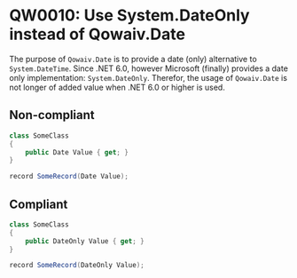# QW0010: Use System.DateOnly instead of Qowaiv.Date

The purpose of `Qowaiv.Date` is to provide a date (only) alternative to
`System.DateTime`. Since .NET 6.0, however Microsoft (finally) provides a date
only implementation: `System.DateOnly`. Therefor, the usage of `Qowaiv.Date` is
not longer of added value when .NET 6.0 or higher is used.

## Non-compliant
``` C#
class SomeClass
{
    public Date Value { get; }
}

record SomeRecord(Date Value);
```

## Compliant
``` C#
class SomeClass
{
    public DateOnly Value { get; }
}

record SomeRecord(DateOnly Value);
```
